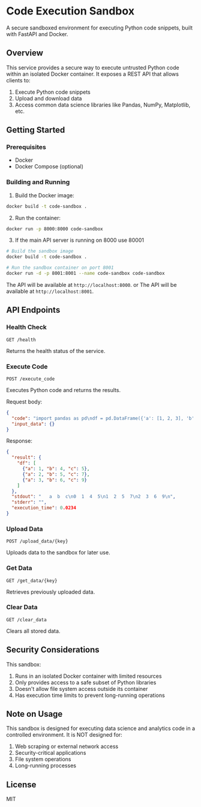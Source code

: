 # Code Execution Sandbox

A secure sandboxed environment for executing Python code snippets, built with FastAPI and Docker.

## Overview

This service provides a secure way to execute untrusted Python code within an isolated Docker container. It exposes a REST API that allows clients to:

1. Execute Python code snippets
2. Upload and download data
3. Access common data science libraries like Pandas, NumPy, Matplotlib, etc.

## Getting Started

### Prerequisites

- Docker
- Docker Compose (optional)

### Building and Running

1. Build the Docker image:

```bash
docker build -t code-sandbox .
```

2. Run the container:

```bash
docker run -p 8000:8000 code-sandbox
```

3. If the main API server is running on 8000 use 80001
```bash
# Build the sandbox image
docker build -t code-sandbox .

# Run the sandbox container on port 8001
docker run -d -p 8001:8001 --name code-sandbox code-sandbox
```

The API will be available at `http://localhost:8000`.
or The API will be available at `http://localhost:8001`.

## API Endpoints

### Health Check

```
GET /health
```

Returns the health status of the service.

### Execute Code

```
POST /execute_code
```

Executes Python code and returns the results.

Request body:
```json
{
  "code": "import pandas as pd\ndf = pd.DataFrame({'a': [1, 2, 3], 'b': [4, 5, 6]})\ndf['c'] = df['a'] + df['b']\nprint(df)",
  "input_data": {}
}
```

Response:
```json
{
  "result": {
    "df": [
      {"a": 1, "b": 4, "c": 5},
      {"a": 2, "b": 5, "c": 7},
      {"a": 3, "b": 6, "c": 9}
    ]
  },
  "stdout": "   a  b  c\n0  1  4  5\n1  2  5  7\n2  3  6  9\n",
  "stderr": "",
  "execution_time": 0.0234
}
```

### Upload Data

```
POST /upload_data/{key}
```

Uploads data to the sandbox for later use.

### Get Data

```
GET /get_data/{key}
```

Retrieves previously uploaded data.

### Clear Data

```
GET /clear_data
```

Clears all stored data.

## Security Considerations

This sandbox:

1. Runs in an isolated Docker container with limited resources
2. Only provides access to a safe subset of Python libraries
3. Doesn't allow file system access outside its container
4. Has execution time limits to prevent long-running operations

## Note on Usage

This sandbox is designed for executing data science and analytics code in a controlled environment. It is NOT designed for:

1. Web scraping or external network access
2. Security-critical applications
3. File system operations
4. Long-running processes

## License

MIT 